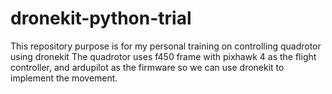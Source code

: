 # dronekit-python-trial
This repository purpose is for my personal training on controlling quadrotor using dronekit
The quadrotor uses f450 frame with pixhawk 4 as the flight controller, and ardupilot as the firmware
so we can use dronekit to implement the movement.

